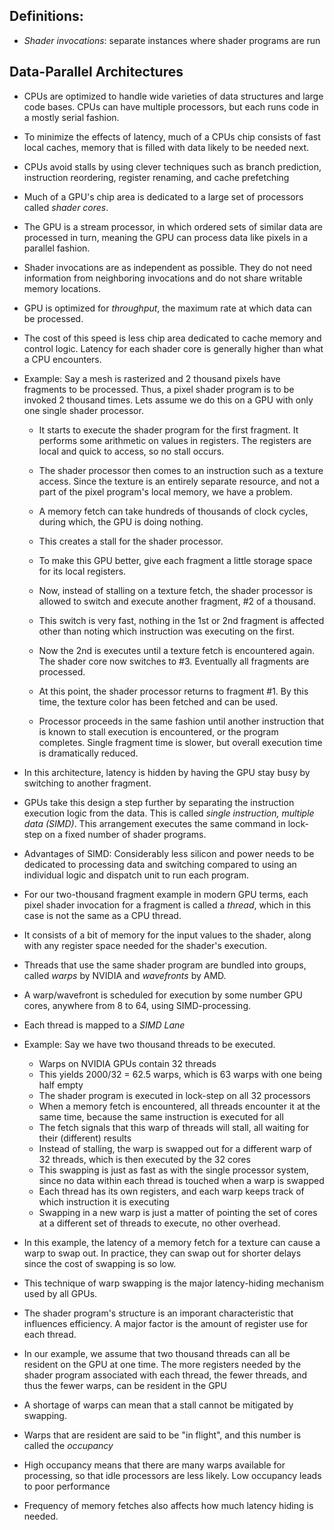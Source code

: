 ## Definitions:


- *Shader invocations*: separate instances where shader programs are run
## Data-Parallel Architectures
- CPUs are optimized to handle wide varieties of data structures and large code bases. CPUs can have multiple processors, but each runs code in a mostly serial fashion.
- To minimize the effects of latency, much of a CPUs chip consists of fast local caches, memory that is filled with data likely to be needed next.
- CPUs avoid stalls by using clever techniques such as branch prediction, instruction reordering, register renaming, and cache prefetching
- Much of a GPU's chip area is dedicated to a large set of processors called *shader cores*.
- The GPU is a stream processor, in which ordered sets of similar data are processed in turn, meaning the GPU can process data like pixels in a parallel fashion.
- Shader invocations are as independent as possible. They do not need information from neighboring invocations and do not share writable memory locations.
- GPU is optimized for *throughput*, the maximum rate at which data can be processed.
- The cost of this speed is less chip area dedicated to cache memory and control logic. Latency for each shader core is generally higher than what a CPU encounters.

- Example: Say a mesh is rasterized and 2 thousand pixels have fragments to be processed. Thus, a pixel shader program is to be invoked 2 thousand times. Lets assume we do this on a GPU with only one single shader processor. 
	- It starts to execute the shader program for the first fragment. It performs some arithmetic on values in registers. The registers are local and quick to access, so no stall occurs.
	- The shader processor then comes to an instruction such as a texture access. Since the texture is an entirely separate resource, and not a part of the pixel program's local memory, we have a problem.
	- A memory fetch can take hundreds of thousands of clock cycles, during which, the GPU is doing nothing.
	- This creates a stall for the shader processor.

	-  To make this GPU better, give each fragment a little storage space for its local registers.
	- Now, instead of stalling on a texture fetch, the shader processor is allowed to switch and execute another fragment, #2 of a thousand.
	- This switch is very fast, nothing in the 1st or 2nd fragment is affected other than noting which instruction was executing on the first.
	- Now the 2nd is executes until a texture fetch is encountered again. The shader core now switches to #3. Eventually all fragments are processed.
	- At this point, the shader processor returns to fragment #1. By this time, the texture color has been fetched and can be used. 
	- Processor proceeds in the same fashion until another instruction that is known to stall execution is encountered, or the program completes. Single fragment time is slower, but overall execution time is dramatically reduced.

- In this architecture, latency is hidden by having the GPU stay busy by switching to another fragment. 
- GPUs take this design a step further by separating the instruction execution logic from the data. This is called *single instruction, multiple data (SIMD)*. This arrangement executes the same command in lock-step on a fixed number of shader programs.
- Advantages of SIMD: Considerably less silicon and power needs to be dedicated to processing data and switching compared to using an individual logic and dispatch unit to run each program.
- For our two-thousand fragment example in modern GPU terms, each pixel shader invocation for a fragment is called a *thread*, which in this case is not the same as a CPU thread.
- It consists of a bit of memory for the input values to the shader, along with any register space needed for the shader's execution. 
- Threads that use the same shader program are bundled into groups, called *warps* by NVIDIA and *wavefronts* by AMD.
- A warp/wavefront is scheduled for execution by some number GPU cores, anywhere from 8 to 64, using SIMD-processing. 
- Each thread is mapped to a *SIMD Lane*

-  Example: Say we have two thousand threads to be executed.
	- Warps on NVIDIA GPUs contain 32 threads
	- This yields 2000/32 = 62.5 warps, which is 63 warps with one being half empty
	- The shader program is executed in lock-step on all 32 processors
	- When a memory fetch is encountered, all threads encounter it at the same time, because the same instruction is executed for all
	- The fetch signals that this warp of threads will stall, all waiting for their (different) results
	- Instead of stalling, the warp is swapped out for a different warp of 32 threads, which is then executed by the 32 cores
	- This swapping is just as fast as with the single processor system, since no data within each thread is touched when a warp is swapped
	- Each thread has its own registers, and each warp keeps track of which instruction it is executing
	- Swapping in a new warp is just a matter of pointing the set of cores at a different set of threads to execute, no other overhead.
- In this example, the latency of a memory fetch for a texture can cause a warp to swap out. In practice, they can swap out for shorter delays since the cost of swapping is so low.
- This technique of warp swapping is the major latency-hiding mechanism used by all GPUs.


- The shader program's structure is an imporant characteristic that influences efficiency. A major factor is the amount of register use for each thread.
- In our example, we assume that two thousand threads can all be resident on the GPU at one time. The more registers needed by the shader program associated with each thread, the fewer threads, and thus the fewer warps, can be resident in the GPU
- A shortage of warps can mean that a stall cannot be mitigated by swapping.
- Warps that are resident are said to be "in flight", and this number is called the *occupancy*
- High occupancy means that there are many warps available for processing, so that idle processors are less likely. Low occupancy leads to poor performance
- Frequency of memory fetches also affects how much latency hiding is needed.



